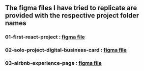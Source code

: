 ## The figma files I have tried to replicate are provided with the respective project folder names

### 01-first-react-project : [figma file](https://www.figma.com/file/xA1rJVQOorqMW6xjGdBLcI/ReactFacts?node-id=0%3A1&t=Uo1qVOS7aIhhQKOH-0)
### 02-solo-project-digital-business-card : [figma file](https://www.figma.com/file/4ctPLUvIn5b5Ep6YPOZWWd/Digital-Business-Card?node-id=0%3A1&t=JZuzFPJ0UJ90EVg6-0)
### 03-airbnb-experience-page : [figma file](https://www.figma.com/file/4YjrygFEXOcDp9AAnVFv7o/Airbnb-Experiences?node-id=0%3A1&t=YvvL4jGSlavKfzA7-0)